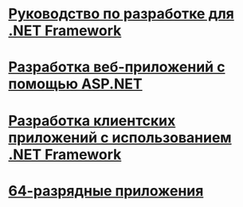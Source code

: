 # [Руководство по разработке для .NET Framework](development-guide.md)
# [Разработка веб-приложений с помощью ASP.NET](develop-web-apps-with-aspnet.md)
# [Разработка клиентских приложений с использованием .NET Framework](develop-client-apps.md)
# [64-разрядные приложения](64-bit-apps.md)
